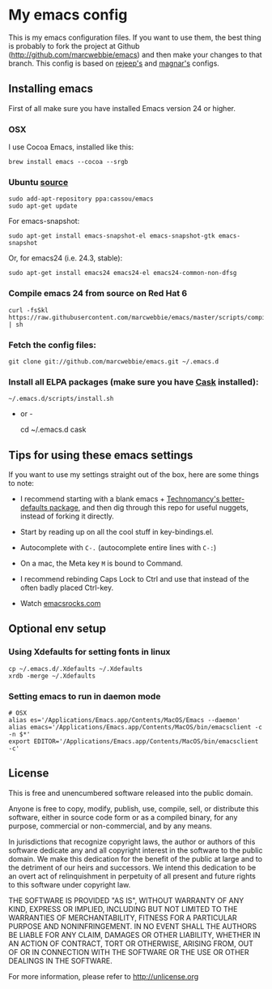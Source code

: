 # My emacs config

This is my emacs configuration files. If you want to use them, the
best thing is probably to fork the project at Github
(<http://github.com/marcwebbie/emacs>) and then make your changes to that
branch. This config is based on
[rejeep's](https://github.com/rejeep/emacs) and [magnar's](https://github.com/magnars/.emacs.d) configs.

## Installing emacs

First of all make sure you have installed Emacs version 24 or higher.

### OSX

I use Cocoa Emacs, installed like this:

    brew install emacs --cocoa --srgb

### Ubuntu [source](http://askubuntu.com/questions/297170)

    sudo add-apt-repository ppa:cassou/emacs
    sudo apt-get update

For emacs-snapshot:

    sudo apt-get install emacs-snapshot-el emacs-snapshot-gtk emacs-snapshot

Or, for emacs24 (i.e. 24.3, stable):

    sudo apt-get install emacs24 emacs24-el emacs24-common-non-dfsg

### Compile emacs 24 from source on Red Hat 6

    curl -fsSkl https://raw.githubusercontent.com/marcwebbie/emacs/master/scripts/compile_emacs24_rh6.sh | sh

### Fetch the config files:

    git clone git://github.com/marcwebbie/emacs.git ~/.emacs.d

### Install all ELPA packages (make sure you have [Cask](https://github.com/cask/cask) installed):

    ~/.emacs.d/scripts/install.sh

- or -

    cd ~/.emacs.d
    cask

## Tips for using these emacs settings

If you want to use my settings straight out of the box, here are some things to note:

 * I recommend starting with a blank emacs +
   [Technomancy's better-defaults package](https://github.com/technomancy/better-defaults),
   and then dig through this repo for useful nuggets, instead of forking it directly.

 * Start by reading up on all the cool stuff in key-bindings.el.

 * Autocomplete with `C-.` (autocomplete entire lines with `C-:`)

 * On a mac, the Meta key `M` is bound to Command.

 * I recommend rebinding Caps Lock to Ctrl and use that instead of the often badly placed Ctrl-key.

 * Watch [emacsrocks.com](http://emacsrocks.com)

## Optional env setup

### Using Xdefaults for setting fonts in linux

    cp ~/.emacs.d/.Xdefaults ~/.Xdefaults
    xrdb -merge ~/.Xdefaults

### Setting emacs to run in daemon mode

    # OSX
    alias es='/Applications/Emacs.app/Contents/MacOS/Emacs --daemon'
    alias emacs='/Applications/Emacs.app/Contents/MacOS/bin/emacsclient -c -n $*'
    export EDITOR='/Applications/Emacs.app/Contents/MacOS/bin/emacsclient -c'

## License

This is free and unencumbered software released into the public domain.

Anyone is free to copy, modify, publish, use, compile, sell, or
distribute this software, either in source code form or as a compiled
binary, for any purpose, commercial or non-commercial, and by any
means.

In jurisdictions that recognize copyright laws, the author or authors
of this software dedicate any and all copyright interest in the
software to the public domain. We make this dedication for the benefit
of the public at large and to the detriment of our heirs and
successors. We intend this dedication to be an overt act of
relinquishment in perpetuity of all present and future rights to this
software under copyright law.

THE SOFTWARE IS PROVIDED "AS IS", WITHOUT WARRANTY OF ANY KIND,
EXPRESS OR IMPLIED, INCLUDING BUT NOT LIMITED TO THE WARRANTIES OF
MERCHANTABILITY, FITNESS FOR A PARTICULAR PURPOSE AND NONINFRINGEMENT.
IN NO EVENT SHALL THE AUTHORS BE LIABLE FOR ANY CLAIM, DAMAGES OR
OTHER LIABILITY, WHETHER IN AN ACTION OF CONTRACT, TORT OR OTHERWISE,
ARISING FROM, OUT OF OR IN CONNECTION WITH THE SOFTWARE OR THE USE OR
OTHER DEALINGS IN THE SOFTWARE.

For more information, please refer to <http://unlicense.org>
